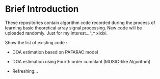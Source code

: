 # Brief Introduction
These repositories contain algorithm code recorded during the process of learning basic theoretical array signal processing. New code will be uploaded randomly. Just for my interest...^_^ xixixi.

Show the list of existing code :
- DOA estimation based on PAFARAC model 

- DOA estimation using Fourth order cumclant (MUSIC-like Algorithm)

- Refreshing...